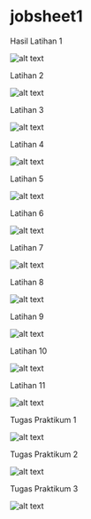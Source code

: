# jobsheet1
Hasil Latihan 1


![alt text](https://github.com/faarrelll/jobsheet1/blob/master/Latihan1.PNG)

Latihan 2

![alt text](https://github.com/faarrelll/jobsheet1/blob/master/Latihan2.PNG)

Latihan 3

![alt text](https://github.com/faarrelll/jobsheet1/blob/master/Latihan3.PNG)

Latihan 4

![alt text](https://github.com/faarrelll/jobsheet1/blob/master/Latihan4.PNG)

Latihan 5

![alt text](https://github.com/faarrelll/jobsheet1/blob/master/Latihan5.PNG)

Latihan 6

![alt text](https://github.com/faarrelll/jobsheet1/blob/master/Latihan6.PNG)

Latihan 7

![alt text](https://github.com/faarrelll/jobsheet1/blob/master/Latihan7.PNG)

Latihan 8

![alt text](https://github.com/faarrelll/jobsheet1/blob/master/Latihan8.PNG)

Latihan 9

![alt text](https://github.com/faarrelll/jobsheet1/blob/master/Latihan9.PNG)

Latihan 10

![alt text](https://github.com/faarrelll/jobsheet1/blob/master/Latihan10.PNG)

Latihan 11

![alt text](https://github.com/faarrelll/jobsheet1/blob/master/Latihan11.PNG)

Tugas Praktikum 1

![alt text](https://github.com/faarrelll/jobsheet1/blob/master/TugasParktikum1.PNG)

Tugas Praktikum 2

![alt text](https://github.com/faarrelll/jobsheet1/blob/master/TugasPraktikum2.PNG)

Tugas Praktikum 3

![alt text](https://github.com/faarrelll/jobsheet1/blob/master/TugasPraktikum3.PNG)
